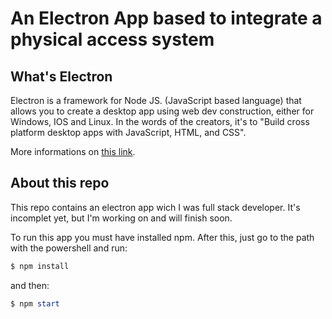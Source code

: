 # An Electron App based to integrate a physical access system

## What's Electron

Electron is a framework for Node JS. (JavaScript based language) that allows you to create a desktop app using web dev construction, either for Windows, IOS and Linux. In the words of the creators, it's to "Build cross platform desktop apps with JavaScript, HTML, and CSS".

More informations on [this link](https://electronjs.org/).

## About this repo

This repo contains an electron app wich I was full stack developer. It's incomplet yet, but I'm working on and will finish soon.

To run this app you must have installed npm. After this, just go to the path with the powershell and run:

```powershell
$ npm install
```

and then:

```powershell
$ npm start
```
